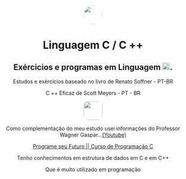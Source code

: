 <head><img align="center" src="https://github.com/brunolaudelino/Welcome/blob/main/HTML/Logos%20&%20Imagens/GIF/html.gif?raw=true" style="border-radius: 50%;" width="50" height="50"></head></head>
<h1 align="center"> Linguagem C / C ++ </h1>
<h2 align=" center">Exércicios e programas em Linguagem <img align="justify" src="https://raw.githubusercontent.com/brunolaudelino/Welcome/cedd96017f25df21a003240812c3027b62fff366/HTML/Logos%20%26%20Imagens/SVG/cplusplus.svg" style="border: 50;" width="20" height="20">.</h2>
<body align="center">
<p>Estudos e exércicios baseado no livro de Renato Soffner - PT-BR</p>
<p> C ++ Eficaz de Scott Meyers - PT - BR</p>
<img align="justify" src="https://github.com/brunolaudelino/Welcome/blob/main/HTML/Logos%20&%20Imagens/JPEG/Renato.jpg?raw=true" style="border-radius: 10px; width="50" height="50">

<p>Como complementação do meu estudo usei informações do Professor Wagner Gaspar...<a href="https://www.youtube.com/playlist?list=PLqJK4Oyr5WSjjEQCKkX6oXFORZX7ro3DA">(Youtube)</a></p>
<p><a href="https://www.youtube.com/@programeseufuturo">Programe seu Futuro || Curso de Programação C</a></p>

<p>Tenho conhecimentos em estrutura de dados em C e em C++</p>
<p>Que é muito utilizado em programação</p>
</body>